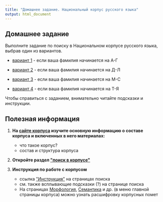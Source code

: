 ```yaml
---
title: "Домашнее задание. Национальный корпус русского языка"
output: html_document
---
```


## Домашнее задание  
  
Выполните задание по поиску в Национальном корпусе русского языка, выбрав один из вариантов.  
  
* [вариант 1](https://forms.gle/6Hx5yMfEJysGzm9m6) - если ваша фамилия начинается на А-Г  
  
* [вариант 2](https://forms.gle/PiYdqktWLteoR2oP9) - если ваша фамилия начинается на Д-Л  
  
* [вариант 3](https://forms.gle/Rqm8x7UtWhVvK5Yb9) - если ваша фамилия начинается на М-С  
  
* [вариант 4](https://forms.gle/4vq7N33tnSPZeTnGA) - если ваша фамилия начинается на Т-Я  
  
Чтобы справиться с заданием, внимательно читайте подсказки и инструкции.  
  
  
## Полезная информация

1. **На [сайте корпуса](http://ruscorpora.ru/) изучите основную информацию о составе корпуса и включенных в него материалах:**  
     * что такое корпус?  
     * состав и структура корпуса  
  
2. **Откройте раздел ["поиск в корпусе"](http://ruscorpora.ru/search-main.html)**  
  
3. **Инструкция по работе с корпусом**  
     * ссылка ["Инструкция"](http://ruscorpora.ru/instruction-main.pdf) на страницах поиска  
     * см. также всплывающие подсказки (?) на странице поиска  
     * На страницах <a href="http://ruscorpora.ru/corpora-morph.html" target="_blank">Морфология</a>, <a href="http://ruscorpora.ru/corpora-sem.html" target="_blank">Семантика</a> и др. (в меню главной страницы корпуса) можно узнать расшифровку корпусных помет




